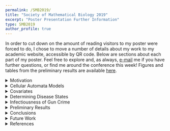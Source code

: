 ```yaml
---
permalink: /SMB2019/
title: "Society of Mathematical Biology 2019"
excerpt: "Poster Presentation Further Information"
type: SMB2019
author_profile: true
---
```

In order to cut down on the amount of reading visitors to my poster were forced to do, I chose to move a number of details about my work to my academic website, accessible by QR code. Below are sections about each part of my poster. Feel free to explore and, as always, [e-mail](mailto:sscott41@vols.utk.edu) me if you have further questions, or find me around the conference this week! Figures and tables from the preliminary results are available [here](https://shelbymscott.github.io/files/PreliminaryResults.pdf).

<details>
<summary>Motivation</summary>
<br>
<p>
Gun violence leads to more than 31,000 deaths and 78,000 nonfatal injuries each year in the United States. Homicide is the leading cause of death among African American males aged 10 - 24, and 2/3 of these deaths involve firearm use. The homicide rate for African Americans in 2010 was 16.3 per 100,000, whereas the overall homicide rate was 4.4 per 100,000. Therefore, apparent disparity exists in rates of homicide for different demographic groups. Gun violence does not only affect the direct victims and perpetrators involved in events, studies have shown that adults exposed to gun violence as children showed an increased likelihood for chronic health conditions compared with those who did not experience such exposures. These chronic health conditions include heart disease, cancer, chronic obstructive lung disease, hepatitis, diabetes, and stroke. Exposure to gun violence also leads to an increase in risky behaviors, especially in youth.
</p>

<p>
Despite the severity of gun violence, there has been little research published on the topic and also limited amounts of funding provided. Gun violence has a similar mortality rate to that of sepsis, but only receives 0.7% of the funding. It is also the second least researched cause of death, with accidental falls as the cause of death with fewer published papers, relative to mortality rate. This is due in part to the Dickey Amendment, passed in 1996. Three years earlier, Arthur Kellermann and colleagues published a paper that found having a gun in the home is significantly associated with increased risk of homicide occurring in the home. In response, Congress passed an amendment in concert with funding appropriations for the Centers for Disease Control (CDC), which stated no federal funds could be used to promote or advocate for gun control. Similar language has since been added to the funding appropriations for the National Institutes of Health (NIH). Removing funding from these two groups effectively reduced large-scale research on gun violence in the United States, contributing to the lack of relevant publications.
</p>

<p>
The purpose of this model is to observe and predict the spread of gun crime in Chicago, Illinois. I use approaches from epidemic models in order to explore the ways in which gun crime spreads throughout the 77 community areas of Chicago and how heterogeneity in the socioeconomic conditions can bolster and hinder the spread of these events. Provided the model can appropriately replicate past gun crime events, it can also be used to predict and then control future gun crimes in both space and time. Further, these methods can be applied to gun crime in other cities to predict future crime. Because I include socioeconomic conditions as environmental heterogeneity, I can also determine how socioeconomic conditions affect the spread of gun crime, which could inform policy decisions.
</p>

</details>

<details>
<summary>Cellular Automata Models</summary>
<br>
Cellular automata (CA) are a class of spatio-temporal models that have often been used for epidemic modeling. Basic CA models are composed of a regular lattice in which each cell exists in a specific state. At each time step, the cell states update based on a set of local rules, usually depending on interactions within neighborhoods. They are discrete in space and time and often attempt to gain new insight into the behavior and dynamics of a system or predict future outcomes under certain conditions. Previous CA models of epidemics have included rabies, Chagas disease, foot-and-mouth, as well as many others. Many epidemic models ignore the spatial component and solely track the temporal spread of an epidemic through a population. When the environment is generally homogeneous, there may be no need to add the complexity of a spatial component. In numerous cases, though, environmental heterogeneity increases the need to add a spatial component to models. Liu et al. compared a reaction-diffusion model of epidemic spread with one formulated on a CA. They included interactions between epidemic states and environmental heterogeneity in the form of population structure and demography, and found that the CA model with environmental heterogeneity embedded and dispersed more stably in space than the non-spatial counterpart. A more stable model is easier to interpret, thus it is appropriate to use the spatial model when environmental heterogeneity is present in the system. Some of these spatial components are simple additions to the lattice, but many more recent CA models have incorporated the use of geographic information systems (GIS) data to improve the biological realism of the spatial component.

</details>

<details>
<summary>Covariates</summary>
<br>
<p>
While there are endless factors that can contribute to increased rates of crime, we focus on socio-economic indicators, as they are often blamed for crime and also can be addressed with changes to public policy, community action, or other interventions. In order to determine which indicators best-predicted the number of gun crimes in each community area, we run a subset procedure with a negative binomial regression, using information criteria to score the fit of each subset.
</p>

<p>
The subset procedure is used to determine which predictor variables are most useful for forecasting the response variable, and also often used to interpret a large number of regression coefficients, thus reducing some of the issues often faced when there are a large number of regression coefficients.  Overall, subset selection requires both an algorithm for the efficient searching of the solution space and a criterion or measure for the comparison of competing models to help guide the search. The algorithm takes combinations of predictors, runs a negative binomial regression over the data, and then diagnoses how well the regression fits the data. For our subset selection procedure, we use Akaike's Information Criteria with the equation:
$$
AIC(k) = 2k - 2 log L(\hat{\theta}_k),
$$
where $k$ represents the number of predictors in the subset and $log L(\hat{\theta}_k)$ is the log likelihood of the observations evaluated at $\theta$, which is the vector of predictors. The log likelihood function is:
$$
LogL(\hat{\theta}) = \sum_{i = 1}^{n} \ln(\Gamma(k_i + r)) - \sum_{i=1}^{n} \ln(k_i!) - n \ln(\Gamma(r)) + \sum_{i = 1}^{n} k_i \ln(p) + nr \ln(1 - p),
$$
where $n$ is the number of observations, $k_i$ is a predictor from the subset, $r$ is the number of failures before the experiment is stopped, and $p$ is the probability of success in the model.
</p>

<p>
Whereas count data is often fit using a Poisson distribution, the characteristics of this data point to a negative binomial distribution being most appropriate. In the Poisson distribution, it is expected that mean and variance are equal and therefore that there is equidispersion in the data. Our data do not meet this criteria, as the variance is far larger than the mean ($\mu = 128.88, \sigma^2 = 2.29 x 10^4$). The negative binomial distribution relaxes this restriction, and is therefore a better choice for this model.
</p>

<p>
We use multiple diagnostic statistics to determine whether one subset is a better fit of the data than others. While the algorithm gives the option of using AIC, ICOMP, CAIC, SBC, ICOMP(IFIM), and ICOMP(CovB), AIC produced better results than the other diagnostics and is therefore used for this model.
</p>
</details>

<details>
<summary>Determining Disease States</summary>
<br>

<p>
In order to determine how many different levels of crime should be included in the model, we used the $K$-selection procedure from Pham et al. Whereas most categorization algorithms require the user to define the number of classes before the data are divided into classes, the $k$-selection algorithm uses statistical diagnostics to determine the optimal number of categories in which to divide the data. The evaluation function $f(K)$ is defined using the equations:
$$
f(K) =
\begin{cases}
 1 & \text{if}~ K = 1 \\
 \frac{S_K}{\alpha_K S_{K-1}} & \text{if}~ S_{K-1} \neq 0, ~\forall K > 1 \\
   1 & \text{if}~ S_{K-1} = 0, ~\forall K > 1\\
\end{cases}\\
$$
$$
\alpha_k =
\begin{cases}
 1 - \frac{3}{4N_d} & \text{if}~ K = 2 ~\text{and}~ N_d > 1\\
 \alpha_{K-1} + \frac{1 - \alpha_{K-1}}{6} & \text{if}~ K > 2 ~\text{and}~ N_d > 1\\
\end{cases}
$$
where $S_K$ is the sum of the cluster distortions when the number of clusters is $K$, $N_d$ is the number of data set attributes (or dimensions), and $\alpha_K$ is a weight factor. Overall, the value of $f(K)$ is the ratio of the real distortion to the estimated distortion and is close to $1$ when the data distribution is uniform. Therefore, values of $K$ that yield small $f(K)$ can be regarded as giving well-defined clusters.
</p>

<p>
For the gun crime data in Chicago, Illinois, we wanted to inform the number of classes to be used in the cellular automata with data. Since our model is concerned with the spatial density of crime, we took the number of crimes in each community area from $2012 - 2017$, found the average over the time period, then divided this average by the community area to give the number of crimes per km$^2$ for each community area. We then ran twenty iterations of the $K$-selection algorithm (since stochasticity is integral to the process), and averaged the results.
</p>

</details>

<details>
<summary>Infectiousness of Gun Crime</summary>
<br>

<p>
Gun violence is often termed an epidemic in popular science and news articles. This is due to the fact that it seemingly can be passed between individuals and that there is spillover between geographically close areas. Slutkin describes in detail the aspects of gun violence that make it an epidemic and proposes some of the ways epidemiology could be used in order to understand more about gun crime and gun violence. If we can claim that gun violence is an epidemic, it may be useful to determine how far in space, time, and space/time that gun crime spreads throughout Chicago.
</p>

<p>
Loeffler and Flaxman use a Bayesian spatio-temporal point process model in order to differentiate between gun crimes that clustered but non-diffusing gun violence and clustered gun violence resulting from diffusion. Their paper works exclusively with gun violence data collected from an Acoustic Gunshot Locator System (AGLS), while our dataset contains all of the spatio-temporally logged gun crimes that occurred in 2012 in Chicago, Illinois. The process used calculates the conditional intensity, $\lambda(x,y,t)$, of gun crime. This conditional intensity is composed of two parts: a background rate and a self-excitatory rate, which can be distinguished from one another. The equation used is:
$$
\lambda(x,y,t) = m_0 \mu(x,y,t) + \theta \sum_{i:t_i < t}^{}\omega \exp(-\omega(t-t_i))\frac{1}{2\pi \sigma^2} \exp(-((x-x_i)^2)
<br>
+ (y-y_i)^2/(2\sigma^2)),
$$
where $\mu(x,y,t)$ is the background intensity, estimated with an Epanechnikov kernel and weighted by $m_0$. Then, we have the self-excitatory kernel, which is Gaussian distributed. The parameters of this equation include $\theta$, which gives the number of shootings triggered by any particular shooting. Other important parameters include $\omega$ and $\sigma$, which are the temporal and spatial length scales, respectively. The algorithm implements Hamiltonian Monte Carlo sampling to explore the parameter space. We run four chains for 1000 iterations, with 500 draws used as burn-in, giving a total of 2000 draws.
</p>

</details>

<details>
<summary>Preliminary Results</summary>
<br>

<b>Covariates</b>  
<p>
The subset selection algorithm presents a constant, poverty, unemployment, and dependents as the best predictors of gun crime in Chicago. The table below shows the results from the algorithm. This allows us to see which subsets of predictors also fit the model reasonably well and therefore may need to be further considered. We also show below diagnostics from the algorithm. The objective change at convergence ($\delta$) represents how well the algorithm performs and should be close to zero. Therefore, our procedure has done reasonably well at finding the appropriate subset. The log likelihood ($LogL$) does not have an interpretation on its own, but is used to calculate the AIC values and therefore part of the comparison with other models. The dispersion parameter ($\alpha$) represents how scattered the data are around the mean. A dispersion parameter of one would suggest a Poisson distribution. The resulting value of $alpha = 0.7095$ affirms the decision to model this data using a negative binomial distribution.
</p>

<b>Determining Disease States</b>
<p>
After running 20 iterations of the $K$-selection algorithm, we found that the optimal number of classes for this data set is $15$ ($\mu = 14.95, \sigma = 1.61$). Figure \ref{KClusters} shows the results from one iteration of the model. The $f(K)$ function evaluates distortion in the data and is optimal when approaching zero. In the figure we observe that $6$ or $13$ clusters would also be appropriate ($f(K) < 0.85$), but that $15$ is the optimal number.
</p>

<b>Infectiousness of Gun Crime</b>
<p>
Due to computational power, we have not yet run the algorithm over the entire dataset. The 2012 gun crimes have been subset by geographic area, time, and crime type. For a subset of the community areas, we find a $\theta$ value of $0.93$. Interpreted, this means that if $100$ crimes were observed at a given location, the next $93$ crimes observed within a $1.6$km radius and $12$ hours would have been triggered by the original $100$.
</p>

</details>

<details>
<summary>Conclusions</summary>
<br>

</details>

<details>
<summary>Future Work</summary>
<br>

</details>

<details>
<summary>References</summary>
<br>
* Byrdsong_2016
* Xu_2016
* APA_2013
* Voisin_2016
* Stark_2017
* Winker_2016
* Kellerman_1993
* Deutsch_2005
* Slimi_2009
* Schiff_2008
* Abdrakhmanov_2016
* Tildesley_2009
* Liu_2006
* Aurambout_2005
* Mikler_2005
* Bozdogan_2004
* Bozdogan_2013
* Greene_2008
* Hardin_2007
* Pham_2005
* Slutkin_2013
* Braga_2019
* Loeffler_2017
</details>
